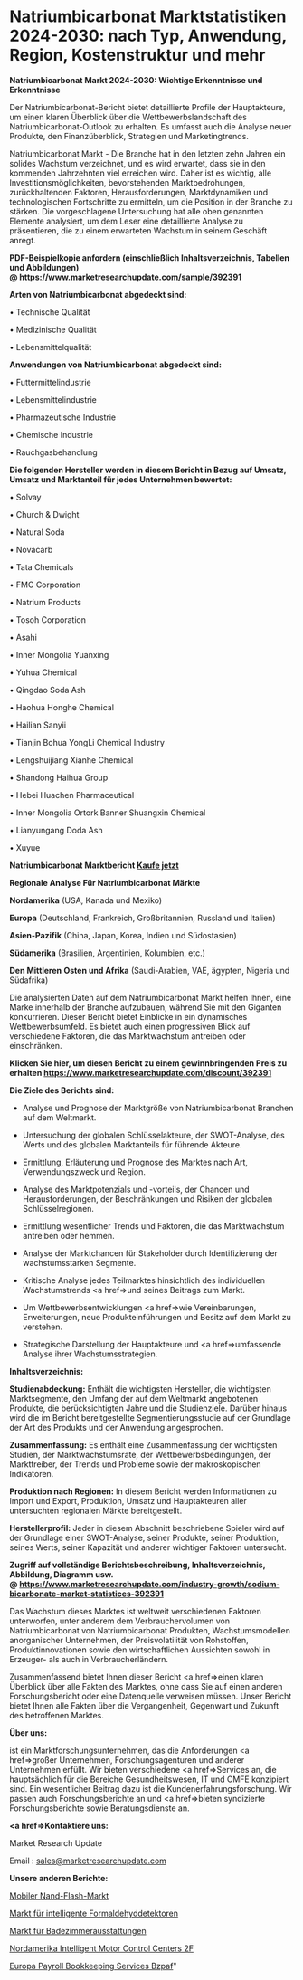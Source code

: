 # Natriumbicarbonat Marktstatistiken 2024-2030: nach Typ, Anwendung, Region, Kostenstruktur und mehr

<strong>Natriumbicarbonat Markt 2024-2030: Wichtige Erkenntnisse und Erkenntnisse</strong>

Der Natriumbicarbonat-Bericht bietet detaillierte Profile der Hauptakteure, um einen klaren Überblick über die Wettbewerbslandschaft des Natriumbicarbonat-Outlook zu erhalten. Es umfasst auch die Analyse neuer Produkte, den Finanzüberblick, Strategien und Marketingtrends.

Natriumbicarbonat Markt - Die Branche hat in den letzten zehn Jahren ein solides Wachstum verzeichnet, und es wird erwartet, dass sie in den kommenden Jahrzehnten viel erreichen wird. Daher ist es wichtig, alle Investitionsmöglichkeiten, bevorstehenden Marktbedrohungen, zurückhaltenden Faktoren, Herausforderungen, Marktdynamiken und technologischen Fortschritte zu ermitteln, um die Position in der Branche zu stärken. Die vorgeschlagene Untersuchung hat alle oben genannten Elemente analysiert, um dem Leser eine detaillierte Analyse zu präsentieren, die zu einem erwarteten Wachstum in seinem Geschäft anregt.

<strong><b>PDF-Beispielkopie anfordern (einschließlich Inhaltsverzeichnis, Tabellen und Abbildungen) @ </b></strong><strong><a href=https://www.marketresearchupdate.com/sample/392391><strong>https://www.marketresearchupdate.com/sample/392391</u></a></strong></strong>

<strong>Arten von Natriumbicarbonat abgedeckt sind:</strong>

• Technische Qualität

• Medizinische Qualität

• Lebensmittelqualität

<strong>Anwendungen von Natriumbicarbonat abgedeckt sind:</strong>

• Futtermittelindustrie

• Lebensmittelindustrie

• Pharmazeutische Industrie

• Chemische Industrie

• Rauchgasbehandlung

<strong>Die folgenden Hersteller werden in diesem Bericht in Bezug auf Umsatz, Umsatz und Marktanteil für jedes Unternehmen bewertet:</strong>

• Solvay

• Church & Dwight

• Natural Soda

• Novacarb

• Tata Chemicals

• FMC Corporation

• Natrium Products

• Tosoh Corporation

• Asahi

• Inner Mongolia Yuanxing

• Yuhua Chemical

• Qingdao Soda Ash

• Haohua Honghe Chemical

• Hailian Sanyii

• Tianjin Bohua YongLi Chemical Industry

• Lengshuijiang Xianhe Chemical

• Shandong Haihua Group

• Hebei Huachen Pharmaceutical

• Inner Mongolia Ortork Banner Shuangxin Chemical

• Lianyungang Doda Ash

• Xuyue

<strong>Natriumbicarbonat Marktbericht <a href=https://www.marketresearchupdate.com/buynow/392391>Kaufe jetzt</a></strong>

<strong>Regionale Analyse Für Natriumbicarbonat Märkte</strong>

<strong>Nordamerika</strong> (USA, Kanada und Mexiko)

<strong>Europa</strong> (Deutschland, Frankreich, Großbritannien, Russland und Italien)

<strong>Asien-Pazifik</strong> (China, Japan, Korea, Indien und Südostasien)

<strong>Südamerika</strong> (Brasilien, Argentinien, Kolumbien, etc.)

<strong>Den Mittleren</strong> <strong>Osten und Afrika</strong> (Saudi-Arabien, VAE, ägypten, Nigeria und Südafrika)

Die analysierten Daten auf dem Natriumbicarbonat Markt helfen Ihnen, eine Marke innerhalb der Branche aufzubauen, während Sie mit den Giganten konkurrieren. Dieser Bericht bietet Einblicke in ein dynamisches Wettbewerbsumfeld. Es bietet auch einen progressiven Blick auf verschiedene Faktoren, die das Marktwachstum antreiben oder einschränken.

<strong>Klicken Sie hier, um diesen Bericht zu einem gewinnbringenden Preis zu erhalten
</strong><strong><a href=https://www.marketresearchupdate.com/discount/392391>https://www.marketresearchupdate.com/discount/392391</b></u></strong></a>

<strong>Die Ziele des Berichts sind:</strong>

- Analyse und Prognose der Marktgröße von Natriumbicarbonat Branchen auf dem Weltmarkt.

- Untersuchung der globalen Schlüsselakteure, der SWOT-Analyse, des Werts und des globalen Marktanteils für führende Akteure.

- Ermittlung, Erläuterung und Prognose des Marktes nach Art, Verwendungszweck und Region.

- Analyse des Marktpotenzials und -vorteils, der Chancen und Herausforderungen, der Beschränkungen und Risiken der globalen Schlüsselregionen.

- Ermittlung wesentlicher Trends und Faktoren, die das Marktwachstum antreiben oder hemmen.

- Analyse der Marktchancen für Stakeholder durch Identifizierung der wachstumsstarken Segmente.

- Kritische Analyse jedes Teilmarktes hinsichtlich des individuellen Wachstumstrends <a href=>und</a> seines Beitrags zum Markt.

- Um Wettbewerbsentwicklungen <a href=>wie</a> Vereinbarungen, Erweiterungen, neue Produkteinführungen und Besitz auf dem Markt zu verstehen.

- Strategische Darstellung der Hauptakteure und <a href=>umfas</a>sende Analyse ihrer Wachstumsstrategien.

<strong>Inhaltsverzeichnis:</strong>

<strong>Studienabdeckung:</strong> Enthält die wichtigsten Hersteller, die wichtigsten Marktsegmente, den Umfang der auf dem Weltmarkt angebotenen Produkte, die berücksichtigten Jahre und die Studienziele. Darüber hinaus wird die im Bericht bereitgestellte Segmentierungsstudie auf der Grundlage der Art des Produkts und der Anwendung angesprochen.

<strong>Zusammenfassung:</strong> Es enthält eine Zusammenfassung der wichtigsten Studien, der Marktwachstumsrate, der Wettbewerbsbedingungen, der Markttreiber, der Trends und Probleme sowie der makroskopischen Indikatoren.

<strong>Produktion nach Regionen:</strong> In diesem Bericht werden Informationen zu Import und Export, Produktion, Umsatz und Hauptakteuren aller untersuchten regionalen Märkte bereitgestellt.

<strong>Herstellerprofil:</strong> Jeder in diesem Abschnitt beschriebene Spieler wird auf der Grundlage einer SWOT-Analyse, seiner Produkte, seiner Produktion, seines Werts, seiner Kapazität und anderer wichtiger Faktoren untersucht.

<strong><b>Zugriff auf vollständige Berichtsbeschreibung, Inhaltsverzeichnis, Abbildung, Diagramm usw. @ </b></strong><strong><a href=https://www.marketresearchupdate.com/industry-growth/sodium-bicarbonate-market-statistices-392391>https://www.marketresearchupdate.com/industry-growth/sodium-bicarbonate-market-statistices-392391</a></strong>

Das Wachstum dieses Marktes ist weltweit verschiedenen Faktoren unterworfen, unter anderem dem Verbrauchervolumen von Natriumbicarbonat von Natriumbicarbonat Produkten, Wachstumsmodellen anorganischer Unternehmen, der Preisvolatilität von Rohstoffen, Produktinnovationen sowie den wirtschaftlichen Aussichten sowohl in Erzeuger- als auch in Verbraucherländern.

Zusammenfassend bietet Ihnen dieser Bericht <a href=>einen</a> klaren Überblick über alle Fakten des Marktes, ohne dass Sie auf einen anderen Forschungsbericht oder eine Datenquelle verweisen müssen. Unser Bericht bietet Ihnen alle Fakten über die Vergangenheit, Gegenwart und Zukunft des betroffenen Marktes.

<strong>Über uns:</strong>

 ist ein Marktforschungsunternehmen, das die Anforderungen <a href=>großer</a> Unternehmen, Forschungsagenturen und anderer Unternehmen erfüllt. Wir bieten verschiedene <a href=>Services</a> an, die hauptsächlich für die Bereiche Gesundheitswesen, IT und CMFE konzipiert sind. Ein wesentlicher Beitrag dazu ist die Kundenerfahrungsforschung. Wir passen auch Forschungsberichte an und <a href=>bieten</a> syndizierte Forschungsberichte sowie Beratungsdienste an.

<strong><a href=>Kontaktiere uns:</a></strong>

Market Research Update

Email : sales@marketresearchupdate.com

<strong>Unsere anderen Berichte:</strong>

<a href=https://www.linkedin.com/pulse/mobile-nand-flash-market-insights-2023-comprehensive>Mobiler Nand-Flash-Markt</a>

<a href=https://www.linkedin.com/pulse/intelligent-formaldehyde-detector-market-outlooks>Markt für intelligente Formaldehyddetektoren</a>

<a href=https://www.linkedin.com/pulse/bathroom-aminities-market-2023-analysis-growth-drivers>Markt für Badezimmerausstattungen</a>

<a href=https://www.linkedin.com/pulse/north-america-intelligent-motor-control-centers-2f>Nordamerika Intelligent Motor Control Centers 2F</a>

<a href=https://www.linkedin.com/pulse/europe-payroll-bookkeeping-services-bzpaf/>Europa Payroll Bookkeeping Services Bzpaf</a>"
